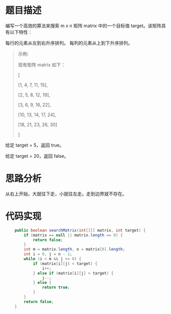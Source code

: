 # 题目描述
编写一个高效的算法来搜索 m x n 矩阵 matrix 中的一个目标值 target。该矩阵具有以下特性：

每行的元素从左到右升序排列。
每列的元素从上到下升序排列。

> 示例:
> 
> 现有矩阵 matrix 如下：
> 
> [
> 
>   [1,   4,  7, 11, 15],
>   
>   [2,   5,  8, 12, 19],
>   
>   [3,   6,  9, 16, 22],
>   
>   [10, 13, 14, 17, 24],
>   
>   [18, 21, 23, 26, 30]
>   
> ]

给定 target = 5，返回 true。

给定 target = 20，返回 false。

# 思路分析
从右上开始，大就往下走，小就往左走。走到边界就不存在。

# 代码实现
```java
    public boolean searchMatrix(int[][] matrix, int target) {
        if (matrix == null || matrix.length == 0) {
            return false;
        }
        int m = matrix.length, n = matrix[0].length;
        int i = 0, j = n - 1;
        while (i < m && j >= 0) {
            if (matrix[i][j] < target) {
                i++;
            } else if (matrix[i][j] > target) {
                j--;
            } else {
                return true;
            }
        }
        return false;
    }
```